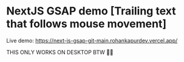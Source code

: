 # NextJS GSAP demo [Trailing text that follows mouse movement]

Live demo: https://next-js-gsap-git-main.rohankapurdev.vercel.app/

THIS ONLY WORKS ON DESKTOP BTW 🥂🥂
